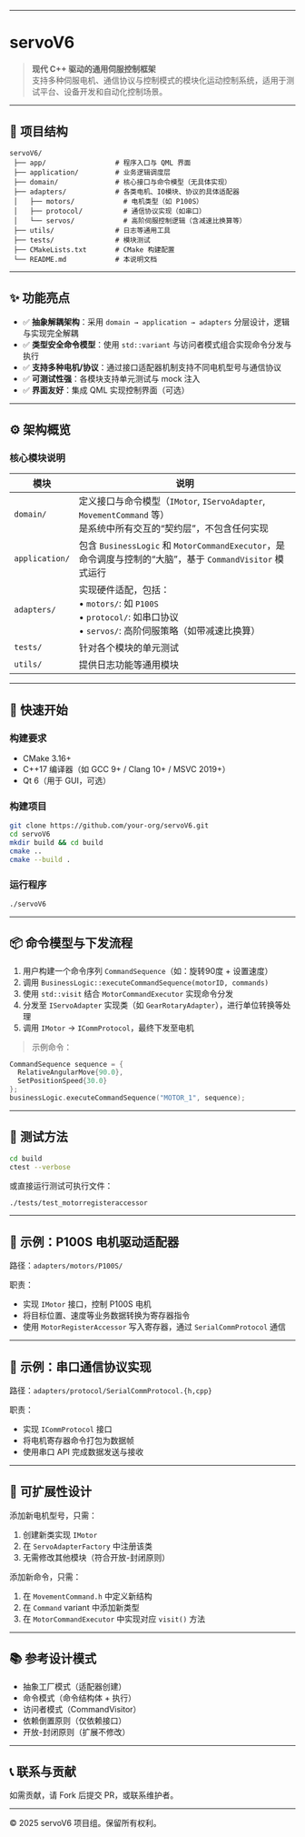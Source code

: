 ------

# servoV6

> **现代 C++ 驱动的通用伺服控制框架**  
> 支持多种伺服电机、通信协议与控制模式的模块化运动控制系统，适用于测试平台、设备开发和自动化控制场景。

---

## 🧱 项目结构

```
servoV6/
 ├── app/                 # 程序入口与 QML 界面
 ├── application/         # 业务逻辑调度层
 ├── domain/              # 核心接口与命令模型（无具体实现）
 ├── adapters/            # 各类电机、IO模块、协议的具体适配器
 │   ├── motors/            # 电机类型（如 P100S）
 │   ├── protocol/          # 通信协议实现（如串口）
 │   └── servos/            # 高阶伺服控制逻辑（含减速比换算等）
 ├── utils/               # 日志等通用工具
 ├── tests/               # 模块测试
 ├── CMakeLists.txt       # CMake 构建配置
 └── README.md            # 本说明文档
```

---

## ✨ 功能亮点

- ✅ **抽象解耦架构**：采用 `domain → application → adapters` 分层设计，逻辑与实现完全解耦
- ✅ **类型安全命令模型**：使用 `std::variant` 与访问者模式组合实现命令分发与执行
- ✅ **支持多种电机/协议**：通过接口适配器机制支持不同电机型号与通信协议
- ✅ **可测试性强**：各模块支持单元测试与 mock 注入
- ✅ **界面友好**：集成 QML 实现控制界面（可选）

---

## ⚙️ 架构概览

### 核心模块说明

| 模块           | 说明                                                         |
| -------------- | ------------------------------------------------------------ |
| `domain/`      | 定义接口与命令模型（`IMotor`, `IServoAdapter`, `MovementCommand` 等）<br>是系统中所有交互的“契约层”，不包含任何实现 |
| `application/` | 包含 `BusinessLogic` 和 `MotorCommandExecutor`，是命令调度与控制的“大脑”，基于 `CommandVisitor` 模式运行 |
| `adapters/`    | 实现硬件适配，包括：<br>• `motors/`: 如 `P100S`<br>• `protocol/`: 如串口协议<br>• `servos/`: 高阶伺服策略（如带减速比换算） |
| `tests/`       | 针对各个模块的单元测试                                       |
| `utils/`       | 提供日志功能等通用模块                                       |

---

## 🚀 快速开始

### 构建要求

- CMake 3.16+
- C++17 编译器（如 GCC 9+ / Clang 10+ / MSVC 2019+）
- Qt 6（用于 GUI，可选）

### 构建项目

```bash
git clone https://github.com/your-org/servoV6.git
cd servoV6
mkdir build && cd build
cmake ..
cmake --build .
```

### 运行程序

```bash
./servoV6
```

------

## 📦 命令模型与下发流程

1. 用户构建一个命令序列 `CommandSequence`（如：旋转90度 + 设置速度）
2. 调用 `BusinessLogic::executeCommandSequence(motorID, commands)`
3. 使用 `std::visit` 结合 `MotorCommandExecutor` 实现命令分发
4. 分发至 `IServoAdapter` 实现类（如 `GearRotaryAdapter`），进行单位转换等处理
5. 调用 `IMotor` → `ICommProtocol`，最终下发至电机

> 示例命令：

```cpp
CommandSequence sequence = {
  RelativeAngularMove{90.0},
  SetPositionSpeed{30.0}
};
businessLogic.executeCommandSequence("MOTOR_1", sequence);
```

------

## 🧪 测试方法

```bash
cd build
ctest --verbose
```

或直接运行测试可执行文件：

```bash
./tests/test_motorregisteraccessor
```

------

## 📁 示例：P100S 电机驱动适配器

路径：`adapters/motors/P100S/`

职责：

- 实现 `IMotor` 接口，控制 P100S 电机
- 将目标位置、速度等业务数据转换为寄存器指令
- 使用 `MotorRegisterAccessor` 写入寄存器，通过 `SerialCommProtocol` 通信

------

## 📁 示例：串口通信协议实现

路径：`adapters/protocol/SerialCommProtocol.{h,cpp}`

职责：

- 实现 `ICommProtocol` 接口
- 将电机寄存器命令打包为数据帧
- 使用串口 API 完成数据发送与接收

------

## 🔩 可扩展性设计

添加新电机型号，只需：

1. 创建新类实现 `IMotor`
2. 在 `ServoAdapterFactory` 中注册该类
3. 无需修改其他模块（符合开放-封闭原则）

添加新命令，只需：

1. 在 `MovementCommand.h` 中定义新结构
2. 在 `Command` variant 中添加新类型
3. 在 `MotorCommandExecutor` 中实现对应 `visit()` 方法

------

## 📚 参考设计模式

- 抽象工厂模式（适配器创建）
- 命令模式（命令结构体 + 执行）
- 访问者模式（CommandVisitor）
- 依赖倒置原则（仅依赖接口）
- 开放-封闭原则（扩展不修改）

------

## 📞 联系与贡献

如需贡献，请 Fork 后提交 PR，或联系维护者。

------

© 2025 servoV6 项目组。保留所有权利。
